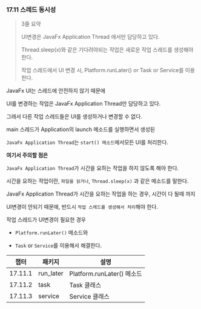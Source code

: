 ### 17.11 스레드 동시성

> 3줄 요약
>
> UI변경은 JavaFx Application Thread 에서만 담당하고 있다.
>
> Thread.sleep(x)와 같은 기다려야되는 작업은 새로운 작업 스레드를 생성해야 한다.
>
> 작업 스레드에서 UI 변경 시, Platform.runLater() or Task or Service를 이용한다.

JavaFx UI는 스레드에 안전하지 않기 때문에

UI를 변경하는 작업은 JavaFx Application Thread만 담당하고 있다.

그래서 다른 작업 스레드들은 UI를 생성하거나 변경할 수 없다.

main 스레드가 Application의 launch 메소드를 실행하면서 생성된

`JavaFx Application Thread`는 `start() 메소드`에서모든 UI를 처리한다.

<strong>여기서 주의할 점은</strong>

`JavaFx Application Thread`가 시간을 요하는 작업을 하지 않도록 해야 한다.

시간을 요하는 작업이란, `파일을 읽거나`, `Thread.sleep(x)` 과 같은 메소드를 말한다.

JavaFx Application Thread가 시간을 요하는 작업을 하는 경우, 시간이 다 될때 까지

UI변경이 안되기 때문에, 반드시 `작업 스레드를 생성해서 처리`해야 한다.

작업 스레드가 UI변경이 필요한 경우

- `Platform.runLater()` 메소드와

- `Task` or `Service`를 이용해서 해결한다.

| 챕터 | 패키지 | 설명 |
| --- | ---- | ---- |
| 17.11.1 | run_later | Platform.runLater() 메소드 |
| 17.11.2 | task | Task 클래스 |
| 17.11.3 | service | Service 클래스 |